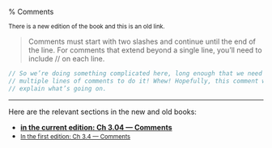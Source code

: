 % Comments

<small>There is a new edition of the book and this is an old link.</small>

> Comments must start with two slashes and continue until the end of the line.
> For comments that extend beyond a single line, you’ll need to include // on each line.

```rust
// So we’re doing something complicated here, long enough that we need
// multiple lines of comments to do it! Whew! Hopefully, this comment will
// explain what’s going on.
```

---

Here are the relevant sections in the new and old books:

* **[in the current edition: Ch 3.04 — Comments][2]**
* <small>[In the first edition: Ch 3.4 — Comments][1]</small>


[1]: https://doc.rust-lang.org/1.30.0/book/first-edition/comments.html
[2]: ch03-04-comments.html
